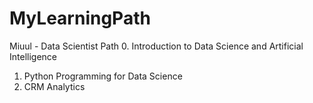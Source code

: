 # MyLearningPath
Miuul - Data Scientist Path
0. Introduction to Data Science and Artificial Intelligence
1. Python Programming for Data Science
2. CRM Analytics

